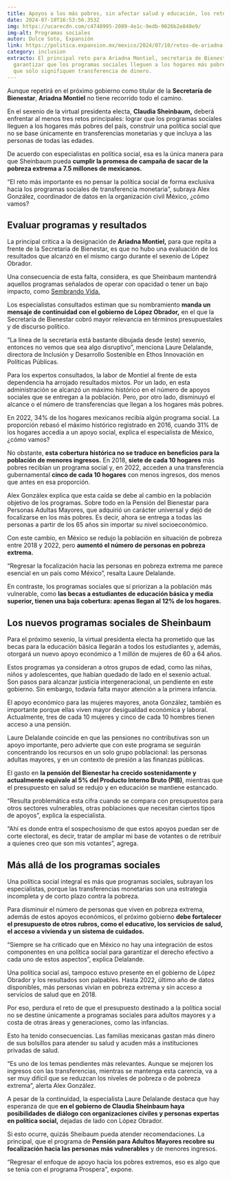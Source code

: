 ```yaml
---
title: Apoyos a los más pobres, sin afectar salud y educación, los retos en Bienestar
date: 2024-07-10T16:53:56.353Z
img: https://ucarecdn.com/c4748995-2089-4e1c-9edb-9026b2e840e9/
img-alt: Programas sociales
autor: Dulce Soto, Expansión
link: https://politica.expansion.mx/mexico/2024/07/10/retos-de-ariadna-montiel-en-secretaria-de-bienestar
category: inclusion
extracto: El principal reto para Ariadna Montiel, secretaria de Bienestar, será
  garantizar que los programas sociales lleguen a los hogares más pobres, sin
  que sólo signifiquen transferencia de dinero.
---
```

Aunque repetirá en el próximo gobierno como titular de la **Secretaría de Bienestar**, **Ariadna Montiel** no tiene recorrido todo el camino.

En el sexenio de la virtual presidenta electa, **Claudia Sheinbaum,** deberá enfrentar al menos tres retos principales: lograr que los programas sociales lleguen a los hogares más pobres del país, construir una política social que no se base únicamente en transferencias monetarias y que incluya a las personas de todas las edades.

De acuerdo con especialistas en política social, esa es la única manera para que Sheinbaum pueda **cumplir la promesa de campaña de sacar de la pobreza extrema a 7.5 millones de mexicanos.**

“El reto más importante es no pensar la política social de forma exclusiva hacia los programas sociales de transferencia monetaria”, subraya Alex González, coordinador de datos en la organización civil México, ¿cómo vamos?

## **Evaluar programas y resultados**

La principal crítica a la designación de **Ariadna Montiel,** para que repita a frente de la Secretaria de Bienestar, es que no hubo una evaluación de los resultados que alcanzó en el mismo cargo durante el sexenio de López Obrador.

Una consecuencia de esta falta, considera, es que Sheinbaum mantendrá aquellos programas señalados de operar con opacidad o tener un bajo impacto, como [Sembrando Vida.](https://politica.expansion.mx/mexico/2023/06/01/sembrando-vida-amlo-latinoamerica)

Los especialistas consultados estiman que su nombramiento **manda un mensaje de continuidad con el gobierno de López Obrador,** en el que la Secretaría de Bienestar cobró mayor relevancia en términos presupuestales y de discurso político.

“La línea de la secretaría está bastante dibujada desde (este) sexenio, entonces no vemos que sea algo disruptivo”, menciona Laure Delalande, directora de Inclusión y Desarrollo Sostenible en Ethos Innovación en Políticas Públicas.

Para los expertos consultados, la labor de Montiel al frente de esta dependencia ha arrojado resultados mixtos. Por un lado, en esta administración se alcanzó un máximo histórico en el número de apoyos sociales que se entregan a la población. Pero, por otro lado, disminuyó el alcance o el número de transferencias que llegan a los hogares más pobres.

En 2022, 34% de los hogares mexicanos recibía algún programa social. La proporción rebasó el máximo histórico registrado en 2016, cuando 31% de los hogares accedía a un apoyo social, explica el especialista de México, ¿cómo vamos?

No obstante, **esta cobertura histórica no se traduce en beneficios para la población de menores ingresos.** En 2018, **siete de cada 10 hogares** más pobres recibían un programa social y, en 2022, acceden a una transferencia gubernamental **cinco de cada 10 hogares** con menos ingresos, dos menos que antes en esa proporción.

Alex Gonzálex explica que esta caída se debe al cambio en la población objetivo de los programas. Sobre todo en la Pensión del Bienestar para Personas Adultas Mayores, que adquirió un carácter universal y dejó de focalizarse en los más pobres. Es decir, ahora se entrega a todas las personas a partir de los 65 años sin importar su nivel socioeconómico.

Con este cambio, en México se redujo la población en situación de pobreza entre 2018 y 2022, pero **aumentó el número de personas en pobreza extrema.**

“Regresar la focalización hacia las personas en pobreza extrema me parece esencial en un país como México”, resalta Laure Delalande.

En contraste, los programas sociales que sí priorizan a la población más vulnerable, como **las becas a estudiantes de educación básica y media superior, tienen una baja cobertura: apenas llegan al 12% de los hogares.**

## **Los nuevos programas sociales de Sheinbaum**

Para el próximo sexenio, la virtual presidenta electa ha prometido que las becas para la educación básica llegarán a todos los estudiantes y, además, otorgará un nuevo apoyo económico a 1 millón de mujeres de 60 a 64 años.

Estos programas ya consideran a otros grupos de edad, como las niñas, niños y adolescentes, que habían quedado de lado en el sexenio actual. Son pasos para alcanzar justicia intergeneracional, un pendiente en este gobierno. Sin embargo, todavía falta mayor atención a la primera infancia.

El apoyo económico para las mujeres mayores, anota González, también es importante porque ellas viven mayor desigualdad económica y laboral. Actualmente, tres de cada 10 mujeres y cinco de cada 10 hombres tienen acceso a una pensión.

Laure Delalande coincide en que las pensiones no contributivas son un apoyo importante, pero advierte que con este programa se seguirán concentrando los recursos en un solo grupo poblacional: las personas adultas mayores, y en un contexto de presión a las finanzas públicas.

El gasto en **la pensión del Bienestar ha crecido sostenidamente y actualmente equivale al 5% del Producto Interno Bruto (PIB)**, mientras que el presupuesto en salud se redujo y en educación se mantiene estancado.

“Resulta problemática esta cifra cuando se compara con presupuestos para otros sectores vulnerables, otras poblaciones que necesitan ciertos tipos de apoyos”, explica la especialista.

“Ahí es donde entra el sospechosismo de que estos apoyos puedan ser de corte electoral, es decir, tratar de ampliar mi base de votantes o de retribuir a quienes creo que son mis votantes”, agrega.

## **Más allá de los programas sociales**

Una política social integral es más que programas sociales, subrayan los especialistas, porque las transferencias monetarias son una estrategia incompleta y de corto plazo contra la pobreza.

Para disminuir el número de personas que viven en pobreza extrema, además de estos apoyos económicos, el próximo gobierno **debe fortalecer el presupuesto de otros rubros, como el educativo, los servicios de salud, el acceso a vivienda y un sistema de cuidados.**

“Siempre se ha criticado que en México no hay una integración de estos componentes en una política social para garantizar el derecho efectivo a cada uno de estos aspectos”, explica Delalande.

Una política social así, tampoco estuvo presente en el gobierno de López Obrador y los resultados son palpables. Hasta 2022, último año de datos disponibles, más personas vivían en pobreza extrema y sin acceso a servicios de salud que en 2018.

Por eso, perdura el reto de que el presupuesto destinado a la política social no se destine únicamente a programas sociales para adultos mayores y a costa de otras áreas y generaciones, como las infancias.

Esto ha tenido consecuencias. Las familias mexicanas gastan más dinero de sus bolsillos para atender su salud y acuden más a instituciones privadas de salud.

“Es uno de los temas pendientes más relevantes. Aunque se mejoren los ingresos con las transferencias, mientras se mantenga esta carencia, va a ser muy difícil que se reduzcan los niveles de pobreza o de pobreza extrema”, alerta Alex González.

A pesar de la continuidad, la especialista Laure Delalande destaca que hay esperanza de que **en el gobierno de Claudia Sheinbaum haya posibilidades de diálogo con organizaciones civiles y personas expertas en política social,** dejadas de lado con López Obrador.

Si esto ocurre, quizás Sheibaum pueda atender recomendaciones. La principal, que el programa de **Pensión para Adultos Mayores recobre su focalización hacia las personas más vulnerables** y de menores ingresos.

“Regresar el enfoque de apoyo hacia los pobres extremos, eso es algo que se tenía con el programa Prospera", expone.